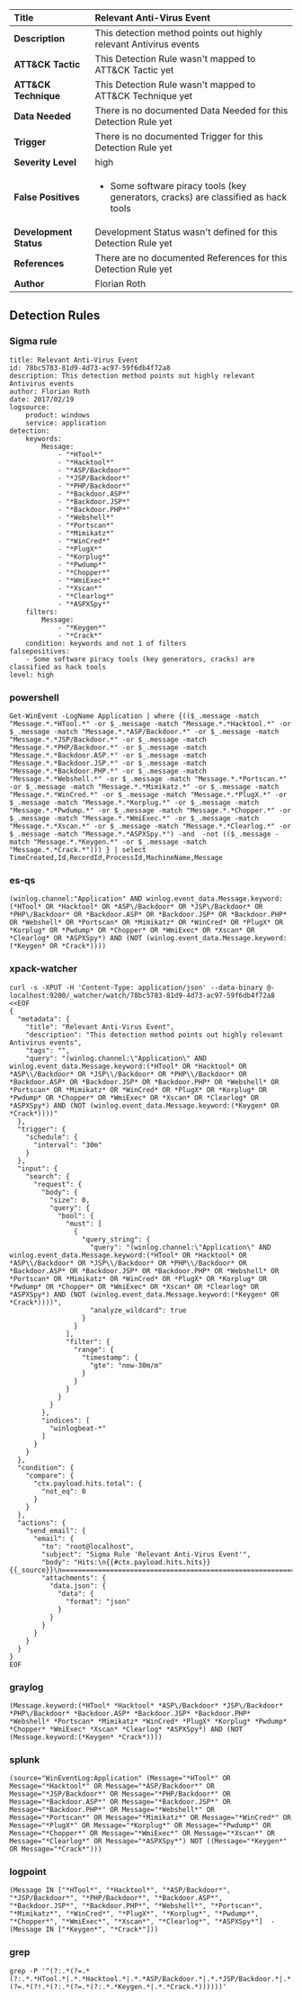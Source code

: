 | Title                    | Relevant Anti-Virus Event       |
|:-------------------------|:------------------|
| **Description**          | This detection method points out highly relevant Antivirus events |
| **ATT&amp;CK Tactic**    |   This Detection Rule wasn't mapped to ATT&amp;CK Tactic yet  |
| **ATT&amp;CK Technique** |  This Detection Rule wasn't mapped to ATT&amp;CK Technique yet  |
| **Data Needed**          |  There is no documented Data Needed for this Detection Rule yet  |
| **Trigger**              |  There is no documented Trigger for this Detection Rule yet  |
| **Severity Level**       | high |
| **False Positives**      | <ul><li>Some software piracy tools (key generators, cracks) are classified as hack tools</li></ul>  |
| **Development Status**   |  Development Status wasn't defined for this Detection Rule yet  |
| **References**           |  There are no documented References for this Detection Rule yet  |
| **Author**               | Florian Roth |


## Detection Rules

### Sigma rule

```
title: Relevant Anti-Virus Event
id: 78bc5783-81d9-4d73-ac97-59f6db4f72a8
description: This detection method points out highly relevant Antivirus events
author: Florian Roth
date: 2017/02/19
logsource:
    product: windows
    service: application
detection:
    keywords:
        Message:
            - "*HTool*"
            - "*Hacktool*"
            - "*ASP/Backdoor*"
            - "*JSP/Backdoor*"
            - "*PHP/Backdoor*"
            - "*Backdoor.ASP*"
            - "*Backdoor.JSP*"
            - "*Backdoor.PHP*"
            - "*Webshell*"
            - "*Portscan*"
            - "*Mimikatz*"
            - "*WinCred*"
            - "*PlugX*"
            - "*Korplug*"
            - "*Pwdump*"
            - "*Chopper*"
            - "*WmiExec*"
            - "*Xscan*"
            - "*Clearlog*"
            - "*ASPXSpy*"
    filters:
        Message:
            - "*Keygen*"
            - "*Crack*"
    condition: keywords and not 1 of filters
falsepositives:
    - Some software piracy tools (key generators, cracks) are classified as hack tools
level: high

```





### powershell
    
```
Get-WinEvent -LogName Application | where {(($_.message -match "Message.*.*HTool.*" -or $_.message -match "Message.*.*Hacktool.*" -or $_.message -match "Message.*.*ASP/Backdoor.*" -or $_.message -match "Message.*.*JSP/Backdoor.*" -or $_.message -match "Message.*.*PHP/Backdoor.*" -or $_.message -match "Message.*.*Backdoor.ASP.*" -or $_.message -match "Message.*.*Backdoor.JSP.*" -or $_.message -match "Message.*.*Backdoor.PHP.*" -or $_.message -match "Message.*.*Webshell.*" -or $_.message -match "Message.*.*Portscan.*" -or $_.message -match "Message.*.*Mimikatz.*" -or $_.message -match "Message.*.*WinCred.*" -or $_.message -match "Message.*.*PlugX.*" -or $_.message -match "Message.*.*Korplug.*" -or $_.message -match "Message.*.*Pwdump.*" -or $_.message -match "Message.*.*Chopper.*" -or $_.message -match "Message.*.*WmiExec.*" -or $_.message -match "Message.*.*Xscan.*" -or $_.message -match "Message.*.*Clearlog.*" -or $_.message -match "Message.*.*ASPXSpy.*") -and  -not (($_.message -match "Message.*.*Keygen.*" -or $_.message -match "Message.*.*Crack.*"))) } | select TimeCreated,Id,RecordId,ProcessId,MachineName,Message
```


### es-qs
    
```
(winlog.channel:"Application" AND winlog.event_data.Message.keyword:(*HTool* OR *Hacktool* OR *ASP\/Backdoor* OR *JSP\/Backdoor* OR *PHP\/Backdoor* OR *Backdoor.ASP* OR *Backdoor.JSP* OR *Backdoor.PHP* OR *Webshell* OR *Portscan* OR *Mimikatz* OR *WinCred* OR *PlugX* OR *Korplug* OR *Pwdump* OR *Chopper* OR *WmiExec* OR *Xscan* OR *Clearlog* OR *ASPXSpy*) AND (NOT (winlog.event_data.Message.keyword:(*Keygen* OR *Crack*))))
```


### xpack-watcher
    
```
curl -s -XPUT -H 'Content-Type: application/json' --data-binary @- localhost:9200/_watcher/watch/78bc5783-81d9-4d73-ac97-59f6db4f72a8 <<EOF
{
  "metadata": {
    "title": "Relevant Anti-Virus Event",
    "description": "This detection method points out highly relevant Antivirus events",
    "tags": "",
    "query": "(winlog.channel:\"Application\" AND winlog.event_data.Message.keyword:(*HTool* OR *Hacktool* OR *ASP\\/Backdoor* OR *JSP\\/Backdoor* OR *PHP\\/Backdoor* OR *Backdoor.ASP* OR *Backdoor.JSP* OR *Backdoor.PHP* OR *Webshell* OR *Portscan* OR *Mimikatz* OR *WinCred* OR *PlugX* OR *Korplug* OR *Pwdump* OR *Chopper* OR *WmiExec* OR *Xscan* OR *Clearlog* OR *ASPXSpy*) AND (NOT (winlog.event_data.Message.keyword:(*Keygen* OR *Crack*))))"
  },
  "trigger": {
    "schedule": {
      "interval": "30m"
    }
  },
  "input": {
    "search": {
      "request": {
        "body": {
          "size": 0,
          "query": {
            "bool": {
              "must": [
                {
                  "query_string": {
                    "query": "(winlog.channel:\"Application\" AND winlog.event_data.Message.keyword:(*HTool* OR *Hacktool* OR *ASP\\/Backdoor* OR *JSP\\/Backdoor* OR *PHP\\/Backdoor* OR *Backdoor.ASP* OR *Backdoor.JSP* OR *Backdoor.PHP* OR *Webshell* OR *Portscan* OR *Mimikatz* OR *WinCred* OR *PlugX* OR *Korplug* OR *Pwdump* OR *Chopper* OR *WmiExec* OR *Xscan* OR *Clearlog* OR *ASPXSpy*) AND (NOT (winlog.event_data.Message.keyword:(*Keygen* OR *Crack*))))",
                    "analyze_wildcard": true
                  }
                }
              ],
              "filter": {
                "range": {
                  "timestamp": {
                    "gte": "now-30m/m"
                  }
                }
              }
            }
          }
        },
        "indices": [
          "winlogbeat-*"
        ]
      }
    }
  },
  "condition": {
    "compare": {
      "ctx.payload.hits.total": {
        "not_eq": 0
      }
    }
  },
  "actions": {
    "send_email": {
      "email": {
        "to": "root@localhost",
        "subject": "Sigma Rule 'Relevant Anti-Virus Event'",
        "body": "Hits:\n{{#ctx.payload.hits.hits}}{{_source}}\n================================================================================\n{{/ctx.payload.hits.hits}}",
        "attachments": {
          "data.json": {
            "data": {
              "format": "json"
            }
          }
        }
      }
    }
  }
}
EOF

```


### graylog
    
```
(Message.keyword:(*HTool* *Hacktool* *ASP\/Backdoor* *JSP\/Backdoor* *PHP\/Backdoor* *Backdoor.ASP* *Backdoor.JSP* *Backdoor.PHP* *Webshell* *Portscan* *Mimikatz* *WinCred* *PlugX* *Korplug* *Pwdump* *Chopper* *WmiExec* *Xscan* *Clearlog* *ASPXSpy*) AND (NOT (Message.keyword:(*Keygen* *Crack*))))
```


### splunk
    
```
(source="WinEventLog:Application" (Message="*HTool*" OR Message="*Hacktool*" OR Message="*ASP/Backdoor*" OR Message="*JSP/Backdoor*" OR Message="*PHP/Backdoor*" OR Message="*Backdoor.ASP*" OR Message="*Backdoor.JSP*" OR Message="*Backdoor.PHP*" OR Message="*Webshell*" OR Message="*Portscan*" OR Message="*Mimikatz*" OR Message="*WinCred*" OR Message="*PlugX*" OR Message="*Korplug*" OR Message="*Pwdump*" OR Message="*Chopper*" OR Message="*WmiExec*" OR Message="*Xscan*" OR Message="*Clearlog*" OR Message="*ASPXSpy*") NOT ((Message="*Keygen*" OR Message="*Crack*")))
```


### logpoint
    
```
(Message IN ["*HTool*", "*Hacktool*", "*ASP/Backdoor*", "*JSP/Backdoor*", "*PHP/Backdoor*", "*Backdoor.ASP*", "*Backdoor.JSP*", "*Backdoor.PHP*", "*Webshell*", "*Portscan*", "*Mimikatz*", "*WinCred*", "*PlugX*", "*Korplug*", "*Pwdump*", "*Chopper*", "*WmiExec*", "*Xscan*", "*Clearlog*", "*ASPXSpy*"]  -(Message IN ["*Keygen*", "*Crack*"]))
```


### grep
    
```
grep -P '^(?:.*(?=.*(?:.*.*HTool.*|.*.*Hacktool.*|.*.*ASP/Backdoor.*|.*.*JSP/Backdoor.*|.*.*PHP/Backdoor.*|.*.*Backdoor\.ASP.*|.*.*Backdoor\.JSP.*|.*.*Backdoor\.PHP.*|.*.*Webshell.*|.*.*Portscan.*|.*.*Mimikatz.*|.*.*WinCred.*|.*.*PlugX.*|.*.*Korplug.*|.*.*Pwdump.*|.*.*Chopper.*|.*.*WmiExec.*|.*.*Xscan.*|.*.*Clearlog.*|.*.*ASPXSpy.*))(?=.*(?!.*(?:.*(?=.*(?:.*.*Keygen.*|.*.*Crack.*))))))'
```



